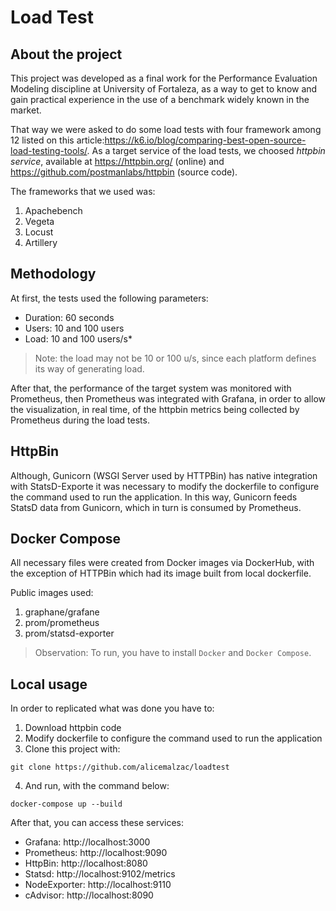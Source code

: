 # Load Test

## About the project

This project was developed as a final work for the Performance Evaluation Modeling discipline at University of Fortaleza, as a way to get to know and gain practical experience in the use of a benchmark widely known in the market.

That way we were asked to do some load tests with four framework among 12 listed on this article:https://k6.io/blog/comparing-best-open-source-load-testing-tools/. As a target service of the load tests, we choosed *httpbin service*, available at https://httpbin.org/ (online) and https://github.com/postmanlabs/httpbin (source code). 

The frameworks that we used was: 
1. Apachebench 
2. Vegeta
3. Locust
4. Artillery

## Methodology  

At first, the tests used the following parameters:
- Duration: 60 seconds
- Users: 10 and 100 users
- Load: 10 and 100 users/s*

> Note: the load may not be 10 or 100 u/s, since each platform defines its way of generating load. 

After that, the performance of the target system was monitored with Prometheus, then Prometheus was integrated with Grafana, in order to allow the visualization, in real time, of the httpbin metrics being collected by Prometheus during the load tests.

## HttpBin

Although, Gunicorn (WSGI Server used by HTTPBin) has native integration with StatsD-Exporte it was necessary to modify the dockerfile to configure the command used to run the application. In this way, Gunicorn feeds StatsD data from Gunicorn, which in turn is consumed by Prometheus.

## Docker Compose

All necessary files were created from Docker images via DockerHub, with the exception of HTTPBin which had its image built from local dockerfile.

Public images used:
1. graphane/grafane
2. prom/prometheus
3. prom/statsd-exporter

> Observation: To run, you have to install `Docker` and `Docker Compose`.

## Local usage 

In order to replicated what was done you have to: 
1. Download httpbin code 
2. Modify dockerfile to configure the command used to run the application
3. Clone this project with:  
```
git clone https://github.com/alicemalzac/loadtest
```
4. And run, with the command below: 
```
docker-compose up --build
```

After that, you can access these services:

- Grafana: http://localhost:3000
- Prometheus: http://localhost:9090
- HttpBin: http://localhost:8080
- Statsd: http://localhost:9102/metrics
- NodeExporter: http://localhost:9110
- cAdvisor: http://localhost:8090
